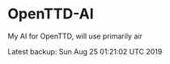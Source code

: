 # OpenTTD-AI
My AI for OpenTTD, will use primarily air

Latest backup: Sun Aug 25 01:21:02 UTC 2019

